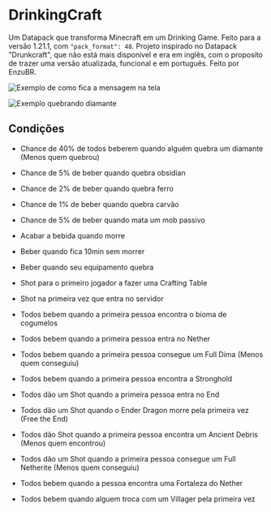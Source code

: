 # DrinkingCraft
Um Datapack que transforma Minecraft em um Drinking Game. Feito para a versão 1.21.1, com ```"pack_format": 48```. Projeto inspirado no Datapack "Drunkcraft", que não está mais disponível e era em inglês, com o proposito de trazer uma versão atualizada, funcional e em português. Feito por EnzuBR.

![Exemplo de como fica a mensagem na tela](https://cdn.modrinth.com/data/cached_images/7684b7006b816873d0f73e328ab49da0b437e8f9_0.webp)

![Exemplo quebrando diamante](https://cdn.modrinth.com/data/cached_images/78b106b706a28de664e906c0fd52d4700f4c1620.gif)

## Condições
- Chance de 40% de todos beberem quando alguém quebra um diamante (Menos quem quebrou)

- Chance de 5% de beber quando quebra obsidian

- Chance de 2% de beber quando quebra ferro

- Chance de 1% de beber quando quebra carvão

- Chance de 5% de beber quando mata um mob passivo

- Acabar a bebida quando morre

- Beber quando fica 10min sem morrer

- Beber quando seu equipamento quebra

- Shot para o primeiro jogador a fazer uma Crafting Table

- Shot na primeira vez que entra no servidor

- Todos bebem quando a primeira pessoa encontra o bioma de cogumelos

- Todos bebem quando a primeira pessoa entra no Nether

- Todos bebem quando a primeira pessoa consegue um Full Dima (Menos quem conseguiu)

- Todos bebem quando a primeira pessoa encontra a Stronghold

- Todos dão um Shot quando a primeira pessoa entra no End

- Todos dão um Shot quando o Ender Dragon morre pela primeira vez (Free the End)

- Todos dão Shot quando a primeira pessoa encontra um Ancient Debris (Menos quem encontrou)

- Todos dão um Shot quando a primeira pessoa consegue um Full Netherite (Menos quem conseguiu)

- Todos bebem quando a pessoa encontra uma Fortaleza do Nether

- Todos bebem quando alguem troca com um Villager pela primeira vez
